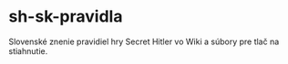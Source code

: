# sh-sk-pravidla
Slovenské znenie pravidiel hry Secret Hitler vo Wiki a súbory pre tlač na stiahnutie.
